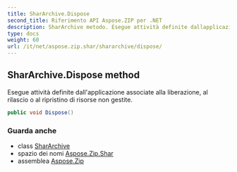 ```yaml
---
title: SharArchive.Dispose
second_title: Riferimento API Aspose.ZIP per .NET
description: SharArchive metodo. Esegue attività definite dallapplicazione associate alla liberazione al rilascio o al ripristino di risorse non gestite.
type: docs
weight: 60
url: /it/net/aspose.zip.shar/shararchive/dispose/
---
```

## SharArchive.Dispose method

Esegue attività definite dall'applicazione associate alla liberazione, al rilascio o al ripristino di risorse non gestite.

```csharp
public void Dispose()
```

### Guarda anche

* class [SharArchive](../)
* spazio dei nomi [Aspose.Zip.Shar](../../shararchive/)
* assemblea [Aspose.Zip](../../../)


